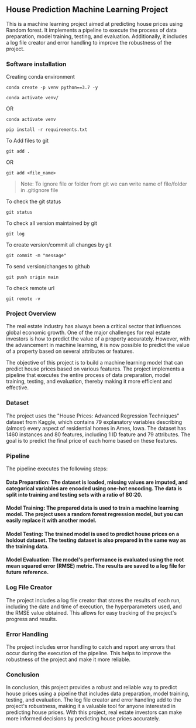 ## House Prediction Machine Learning Project
This is a machine learning project aimed at predicting house prices using Random forest. It implements a pipeline to execute the process of data preparation, model training, testing, and evaluation. Additionally, it includes a log file creator and error handling to improve the robustness of the project.
### Software installation 


Creating conda environment
```
conda create -p venv python==3.7 -y
```
```
conda activate venv/
```
OR 
```
conda activate venv
```

```
pip install -r requirements.txt
```

To Add files to git
```
git add .
```

OR
```
git add <file_name>
```

> Note: To ignore file or folder from git we can write name of file/folder in .gitignore file

To check the git status 
```
git status
```
To check all version maintained by git
```
git log
```

To create version/commit all changes by git
```
git commit -m "message"
```

To send version/changes to github
```
git push origin main
```

To check remote url 
```
git remote -v
```


### Project Overview
The real estate industry has always been a critical sector that influences global economic growth. One of the major challenges for real estate investors is how to predict the value of a property accurately. However, with the advancement in machine learning, it is now possible to predict the value of a property based on several attributes or features.

The objective of this project is to build a machine learning model that can predict house prices based on various features. The project implements a pipeline that executes the entire process of data preparation, model training, testing, and evaluation, thereby making it more efficient and effective.

### Dataset
The project uses the "House Prices: Advanced Regression Techniques" dataset from Kaggle, which contains 79 explanatory variables describing (almost) every aspect of residential homes in Ames, Iowa. The dataset has 1460 instances and 80 features, including 1 ID feature and 79 attributes. The goal is to predict the final price of each home based on these features.

### Pipeline
The pipeline executes the following steps:

#### Data Preparation: The dataset is loaded, missing values are imputed, and categorical variables are encoded using one-hot encoding. The data is split into training and testing sets with a ratio of 80:20.

#### Model Training: The prepared data is used to train a machine learning model. The project uses a random forest regression model, but you can easily replace it with another model.

#### Model Testing: The trained model is used to predict house prices on a holdout dataset. The testing dataset is also prepared in the same way as the training data.

#### Model Evaluation: The model's performance is evaluated using the root mean squared error (RMSE) metric. The results are saved to a log file for future reference.

### Log File Creator
The project includes a log file creator that stores the results of each run, including the date and time of execution, the hyperparameters used, and the RMSE value obtained. This allows for easy tracking of the project's progress and results.

### Error Handling
The project includes error handling to catch and report any errors that occur during the execution of the pipeline. This helps to improve the robustness of the project and make it more reliable.

### Conclusion
In conclusion, this project provides a robust and reliable way to predict house prices using a pipeline that includes data preparation, model training, testing, and evaluation. The log file creator and error handling add to the project's robustness, making it a valuable tool for anyone interested in predicting house prices. With this project, real estate investors can make more informed decisions by predicting house prices accurately.
